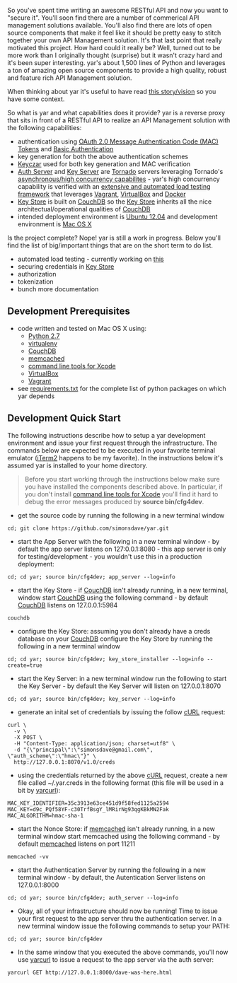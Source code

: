 So you've spent time writing an awesome RESTful API and now you want to "secure it".
You'll soon find there are a number of commerical API management solutions available.
You'll also find there are lots of open source components that make it feel like
it should be pretty easy to stitch together your own API Management solution.
It's that last point that really motivated this project.
How hard could it really be?
Well, turned out to be more work than I originally thought (surprise)
but it wasn't crazy hard and it's been super interesting.
yar's about 1,500 lines of Python and leverages a ton of amazing open source
components to provide a high quality, robust and feature rich
API Management solution.

When thinking about yar it's useful to have read [this story/vision](docs/Story.md)
so you have some context.

So what is yar and what capabilities does it provide?
yar is a reverse proxy that sits in front of a RESTful API
to realize an API Management solution with the following capabilities:

  * authentication using
[OAuth 2.0 Message Authentication Code (MAC) Tokens](http://tools.ietf.org/html/draft-ietf-oauth-v2-http-mac-02)
and [Basic Authentication](http://en.wikipedia.org/wiki/Basic_authentication)
  * key generation for both the above authentication schemes
  * [Keyczar](http://www.keyczar.org/) used for both key generation and MAC verification
  * [Auth Server](yar/auth_server) and [Key Server](yar/key_server) are [Tornado](http://www.tornadoweb.org/en/stable/) servers leveraging Tornado's [asynchronous/high concurrency capabilites](http://www.tornadoweb.org/en/stable/networking.html) - yar's high concurrency capability is verified with an [extensive and automated load testing framework](tests/load) that leverages [Vagrant](http://www.vagrantup.com/), [VirtualBox](https://www.virtualbox.org/wiki/Downloads) and [Docker](https://www.docker.io/)
  * [Key Store](yar/key_store) is built on [CouchDB](http://couchdb.apache.org/) so the [Key Store](yar/key_store) inherits all the nice architectual/operational qualities of [CouchDB](http://couchdb.apache.org/)
  * intended deployment environment is [Ubuntu 12.04](http://releases.ubuntu.com/12.04.4/) and
development environment is [Mac OS X](http://www.apple.com/ca/osx/)
  
Is the project complete? Nope! yar is still a work in progress. Below you'll find the
list of big/important things that are on the short term to do list.

  * automated load testing - currently working on [this](tests/load)
  * securing credentials in [Key Store](yar/key_store)
  * authorization
  * tokenization
  * bunch more documentation

Development Prerequisites 
-------------------------
* code written and tested on Mac OS X using:
  * [Python 2.7](http://www.python.org/)
  * [virtualenv](https://pypi.python.org/pypi/virtualenv)
  * [CouchDB](http://couchdb.apache.org/)
  * [memcached](http://memcached.org/)
  * [command line tools for Xcode](https://developer.apple.com/downloads/index.action)
  * [VirtualBox](https://www.virtualbox.org/wiki/Downloads)
  * [Vagrant](http://www.vagrantup.com/)
* see
[requirements.txt](https://github.com/simonsdave/yar/blob/master/requirements.txt "requirements.txt")
for the complete list of python packages on which yar depends

Development Quick Start
-----------------------
The following instructions describe how to setup a yar development environment and
issue your first request through the infrastructure.
The commands below are expected to be executed in your
favorite terminal emulator ([iTerm2](http://www.iterm2.com/) happens to be my favorite).
In the instructions below it's assumed yar is installed to your home directory.

> Before you start working through the instructions below make sure you
> have installed the components described above. In particular, if you don't install
> [command line tools for Xcode](https://developer.apple.com/downloads/index.action)
> you'll find it hard to debug the error messages produced by **source bin/cfg4dev**. 

* get the source code by running the following in a new terminal window

~~~~~
cd; git clone https://github.com/simonsdave/yar.git
~~~~~

* start the App Server with the following in a new terminal window - by default the app
server listens on 127:0.0.1:8080 - this app server is only for
testing/development - you wouldn't use this in a production deployment:

~~~~~
cd; cd yar; source bin/cfg4dev; app_server --log=info
~~~~~

* start the Key Store - if [CouchDB](http://couchdb.apache.org/)
isn't already running, in a new terminal, window start
[CouchDB](http://couchdb.apache.org/)
using the following command - by default [CouchDB](http://couchdb.apache.org/)
listens on 127.0.0.1:5984

~~~~~
couchdb
~~~~~

* configure the Key Store: assuming you don't already have a creds database on your
[CouchDB](http://couchdb.apache.org/) configure the Key Store
by running the following in a new terminal window

~~~~~
cd; cd yar; source bin/cfg4dev; key_store_installer --log=info --create=true
~~~~~

* start the Key Server: in a new terminal window run the following to start the Key Server - by
default the Key Server will listen on 127.0.0.1:8070

~~~~~
cd; cd yar; source bin/cfg4dev; key_server --log=info
~~~~~

* generate an inital set of credentials by issuing the
follow [cURL](http://en.wikipedia.org/wiki/CURL) request:

~~~~~
curl \
  -v \
  -X POST \
  -H "Content-Type: application/json; charset=utf8" \
  -d "{\"principal\":\"simonsdave@gmail.com\", \"auth_scheme\":\"hmac\"}" \
  http://127.0.0.1:8070/v1.0/creds
~~~~~

* using the credentials returned by the above [cURL](http://en.wikipedia.org/wiki/CURL)
request, create a new file called ~/.yar.creds
in the following format (this file will be used in a bit by
[yarcurl](bin/yarcurl)):

~~~~~
MAC_KEY_IDENTIFIER=35c3913e63ce451d9f58fed1125a2594
MAC_KEY=d9c_PQf58YF-c30TrfBsgY_lMRirNg93qgKBkMN2Fak
MAC_ALGORITHM=hmac-sha-1
~~~~~

* start the Nonce Store: if [memcached](http://memcached.org/)
isn't already running, in a new terminal window start memcached using
the following command - by default [memcached](http://memcached.org/)
listens on port 11211

~~~~~
memcached -vv
~~~~~

* start the Authentication Server by running the following in a new terminal window - by
default, the Autentication Server listens on 127.0.0.1:8000

~~~~~
cd; cd yar; source bin/cfg4dev; auth_server --log=info
~~~~~

* Okay, all of your infrastructure should now be running!
Time to issue your first request to the app server thru the authentication server.
In a new terminal window issue the following commands to setup your PATH:

~~~~~
cd; cd yar; source bin/cfg4dev
~~~~~

* In the same window that you executed the above commands, you'll now use
[yarcurl](bin/yarcurl) 
to issue a request to the app server via the auth server:

~~~~~
yarcurl GET http://127.0.0.1:8000/dave-was-here.html
~~~~~
